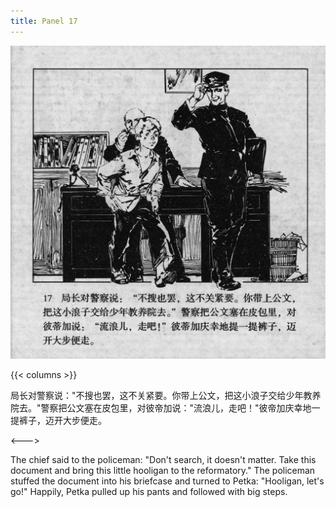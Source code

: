 ```yaml
---
title: Panel 17
---
```


![biao page](./../../../images/biao/seifert0726_biao_0021_017.jpg)

{{< columns >}}

局长对警察说："不搜也罢，这不关紧要。你带上公文，把这小浪子交给少年教养院去。"警察把公文塞在皮包里，对彼帝加说："流浪儿，走吧！"彼帝加庆幸地一提裤子，迈开大步便走。

<--->

The chief said to the policeman: "Don't search, it doesn\'t matter. Take this document and bring this little hooligan to the reformatory." The policeman stuffed the document into his briefcase and turned to Petka: "Hooligan, let\'s go!" Happily, Petka pulled up his pants and followed with big steps.

